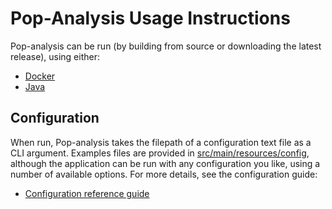 # Pop-Analysis Usage Instructions
Pop-analysis can be run (by building from source or downloading the latest release), using either:
- [Docker](./docker.md)
- [Java](./docker.md)

## Configuration
When run, Pop-analysis takes the filepath of a configuration text file as a CLI argument. Examples files are provided in [src/main/resources/config](../../src/main/resources/config/), although the application can be run with any configuration you like, using a number of available options. For more details, see the configuration guide:
- [Configuration reference guide](./config.md)
